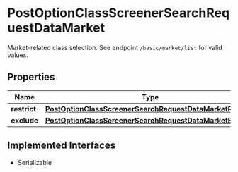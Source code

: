 

# PostOptionClassScreenerSearchRequestDataMarket

Market-related class selection. See endpoint `/basic/market/list` for valid values.

## Properties

Name | Type | Description | Notes
------------ | ------------- | ------------- | -------------
**restrict** | [**PostOptionClassScreenerSearchRequestDataMarketRestrict**](PostOptionClassScreenerSearchRequestDataMarketRestrict.md) |  |  [optional]
**exclude** | [**PostOptionClassScreenerSearchRequestDataMarketExclude**](PostOptionClassScreenerSearchRequestDataMarketExclude.md) |  |  [optional]


## Implemented Interfaces

* Serializable


